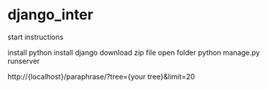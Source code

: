 # django_inter
start instructions


install python
install django
download zip file
open folder
python manage.py runserver

http://{localhost}/paraphrase/?tree={your tree}&limit=20
